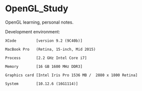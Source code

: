 # OpenGL_Study
OpenGL learning, personal notes.

Development environment:

    XCode         [version 9.2 (9C40b)]
  
    MacBook Pro   (Retina, 15-inch, Mid 2015)
  
    Process       [2.2 GHz Intel Core i7]
  
    Memory        [16 GB 1600 MHz DDR3]
  
    Graphics card [Intel Iris Pro 1536 MB /  2880 x 1800 Retina]
  
    System        [10.12.6 (16G1114)]

